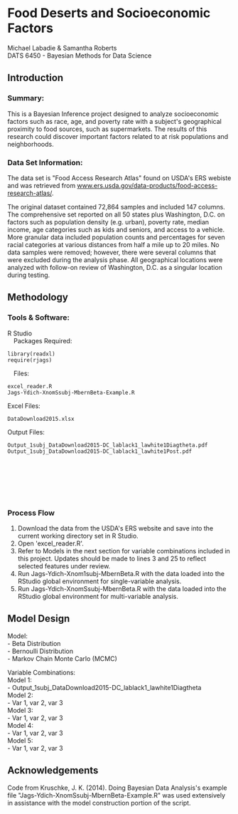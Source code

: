 # Food Deserts and Socioeconomic Factors
Michael Labadie & Samantha Roberts <br/>
DATS 6450 - Bayesian Methods for Data Science

## Introduction

### Summary:

This is a Bayesian Inference project designed to analyze socioeconomic factors such as race, age, and poverty rate with a subject's geographical proximity to food sources, such as supermarkets. The results of this research could discover important factors related to at risk populations and neighborhoods. 


### Data Set Information:

The data set is "Food Access Research Atlas" found on USDA's ERS webiste and was retrieved from www.ers.usda.gov/data-products/food-access-research-atlas/.

The original dataset contained 72,864 samples and included 147 columns. The comprehensive set reported on all 50 states plus Washington, D.C. on factors such as population density (e.g. urban), poverty rate, median income, age categories such as kids and seniors, and access to a vehicle. More granular data included population counts and percentages for seven racial categories at various distances from half a mile up to 20 miles. No data samples were removed; however, there were several columns that were excluded during the analysis phase. All geographical locations were analyzed with follow-on review of Washington, D.C. as a singular location during testing.

## Methodology

### Tools & Software:

R Studio <br/>
&ensp;&ensp;Packages Required:

```
library(readxl)
require(rjags)
```
&ensp;&ensp;Files:

```
excel_reader.R
Jags-Ydich-XnomSsubj-MbernBeta-Example.R
```

Excel Files:
```
DataDownload2015.xlsx
```

Output Files:
```
Output_1subj_DataDownload2015-DC_lablack1_lawhite1Diagtheta.pdf
Output_1subj_DataDownload2015-DC_lablack1_lawhite1Post.pdf








```
### Process Flow

1) Download the data from the USDA's ERS website and save into the current working directory set in R Studio. <br/>
2) Open 'excel_reader.R'. <br/>
3) Refer to Models in the next section for variable combinations included in this project. Updates should be made to lines 3 and 25 to reflect selected features under review. <br/>
4) Run Jags-Ydich-Xnom1subj-MbernBeta.R with the data loaded into the RStudio global environment for single-variable analysis. <br/>
5) Run Jags-Ydich-XnomSsubj-MbernBeta.R with the data loaded into the RStudio global environment for multi-variable analysis. <br/>


## Model Design

Model: <br/>
		- Beta Distribution <br/>
		- Bernoulli Distribution <br/>
		- Markov Chain Monte Carlo (MCMC) <br/>

Variable Combinations: <br/>
	Model 1: <br/>
		- Output_1subj_DataDownload2015-DC_lablack1_lawhite1Diagtheta <br/>
	Model 2: <br/>
		- Var 1, var 2, var 3 <br/>
	Model 3: <br/> 
		- Var 1, var 2, var 3 <br/>
	Model 4: <br/>
		- Var 1, var 2, var 3 <br/>
	Model 5: <br/>
		- Var 1, var 2, var 3 <br/>

## Acknowledgements

Code from Kruschke, J. K. (2014). Doing Bayesian Data Analysis's example file "Jags-Ydich-XnomSsubj-MbernBeta-Example.R" was used extensively in assistance with the model construction portion of the script.
